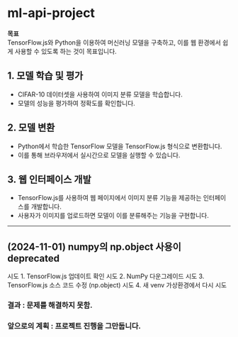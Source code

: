 # ml-api-project

**목표**  
TensorFlow.js와 Python을 이용하여 머신러닝 모델을 구축하고, 이를 웹 환경에서 쉽게 사용할 수 있도록 하는 것이 목표입니다.

## 1. 모델 학습 및 평가
- CIFAR-10 데이터셋을 사용하여 이미지 분류 모델을 학습합니다.
- 모델의 성능을 평가하여 정확도를 확인합니다.

## 2. 모델 변환
- Python에서 학습한 TensorFlow 모델을 TensorFlow.js 형식으로 변환합니다.
- 이를 통해 브라우저에서 실시간으로 모델을 실행할 수 있습니다.

## 3. 웹 인터페이스 개발
- TensorFlow.js를 사용하여 웹 페이지에서 이미지 분류 기능을 제공하는 인터페이스를 개발합니다.
- 사용자가 이미지를 업로드하면 모델이 이를 분류해주는 기능을 구현합니다.
---
## (2024-11-01) numpy의 np.object 사용이 deprecated
시도 1. TensorFlow.js 업데이트 확인
시도 2. NumPy 다운그레이드
시도 3. TensorFlow.js 소스 코드 수정 (np.object)
시도 4. 새 venv 가상환경에서 다시 시도
### 결과 : 문제를 해결하지 못함.
### 앞으로의 계획 : 프로젝트 진행을 그만둡니다.
